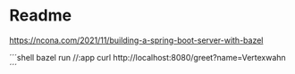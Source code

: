 # Readme

https://ncona.com/2021/11/building-a-spring-boot-server-with-bazel

´´´shell
bazel run //:app
curl http://localhost:8080/greet?name=Vertexwahn
´´´
